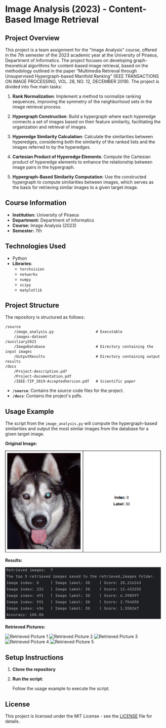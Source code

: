# Image Analysis (2023) - Content-Based Image Retrieval

## Project Overview

This project is a team assignment for the "Image Analysis" course, offered in the 7th semester of the 2023 academic year at the University of Piraeus, Department of Informatics. The project focuses on developing graph-theoretical algorithms for content-based image retrieval, based on the methodology outlined in the paper “Multimedia Retrieval through Unsupervised Hypergraph-based Manifold Ranking” (IEEE TRANSACTIONS ON IMAGE PROCESSING, VOL. 28, NO. 12, DECEMBER 2019). The project is divided into five main tasks:

1. **Rank Normalization**: Implement a method to normalize ranking sequences, improving the symmetry of the neighborhood sets in the image retrieval process.

2. **Hypergraph Construction**: Build a hypergraph where each hyperedge connects a set of images based on their feature similarity, facilitating the organization and retrieval of images.

3. **Hyperedge Similarity Calculation**: Calculate the similarities between hyperedges, considering both the similarity of the ranked lists and the images referred to by the hyperedges.

4. **Cartesian Product of Hyperedge Elements**: Compute the Cartesian product of hyperedge elements to enhance the relationship between image pairs in the hypergraph.

5. **Hypergraph-Based Similarity Computation**: Use the constructed hypergraph to compute similarities between images, which serves as the basis for retrieving similar images to a given target image.

## Course Information

- **Institution:** University of Piraeus
- **Department:** Department of Informatics
- **Course:** Image Analysis (2023)
- **Semester:** 7th

## Technologies Used

- Python
- **Libraries**: 
  - `torchvision`
  - `networkx`
  - `numpy`
  - `scipy`
  - `matplotlib`

## Project Structure

The repository is structured as follows:

```
/source
    /image_analysis.py                   # Executable
    /images-dataset              
/auxiliary2023                   
    /ImageDatabase                       # Directory containing the input images
    /OutputResults                       # Directory containing output results
/docs
    /Project-description.pdf
    /Project-documentation.pdf
    /IEEE-TIP_2019-AcceptedVersion.pdf   # Scientific paper
```

- **`/source`**: Contains the source code files for the project.
- **`/docs`**: Contains the project's pdfs.

## Usage Example

The script from the `image_analysis.py` will compute the hypergraph-based similarities and output the most similar images from the database for a given target image.

**Original Image:**

![Original Image](./images/original_image.png)

**Results:**

![Program Results](./images/results_100.png)

**Retrieved Pictures:**

![Retrieved Picture 1](.images/retrieved_image_1.png)
![Retrieved Picture 2](.images/retrieved_image_2.png)
![Retrieved Picture 3](.images/retrieved_image_3.png)
![Retrieved Picture 4](.images/retrieved_image_4.png)
![Retrieved Picture 5](.images/retrieved_image_5.png)


## Setup Instructions

1. **Clone the repository**

3. **Run the script**:

    Follow the usage example to execute the script.



## License

This project is licensed under the MIT License - see the [LICENSE](./LICENSE) file for details.

